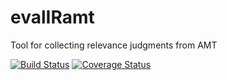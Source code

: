 # evalIRamt
Tool for collecting relevance judgments from AMT

[![Build Status](https://travis-ci.org/semanticpc/evalIRamt.svg?branch=develop)](https://travis-ci.org/semanticpc/evalIRamt)
[![Coverage Status](https://coveralls.io/repos/semanticpc/evalIRamt/badge.svg)](https://coveralls.io/r/semanticpc/evalIRamt)
